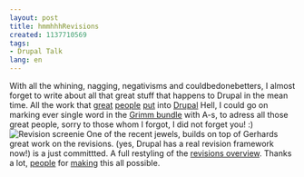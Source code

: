 ```yaml
---
layout: post
title: hmmhhhRevisions
created: 1137710569
tags:
- Drupal Talk
lang: en
---
```

With all the whining, nagging, negativisms and couldbedonebetters, I almost forget to write about all that great stuff that happens to Drupal in the mean time. All the work that <a href="http://acko.net/">great</a> <a href="http://drupal.org/services/gerhard">people</a> <a href="http://www.drupal4hu.com/">put</a> into <a href="http://www.buytaert.net/">Drupal</a> Hell, I could go on marking ever single word in the <a href="http://en.wikipedia.org/wiki/Brothers_Grimm">Grimm bundle</a> with A-s, to adress all those great people, sorry to those whom I forgot, I did not forget you! :)
<img src="http://www.webschuur.com/sites/webschuur.com/files/rev_0.png" alt="Revision screenie"/>
One of the recent jewels, builds on top of Gerhards great work on the revisions. (yes, Drupal has a real revision framework now!) is a just committted. A full restyling of the <a href="http://drupal.org/node/42072">revisions overview</a>. Thanks a lot, <a href="http://drupal.org/user/12932">people</a> for <a href="http://www.quillem.com/">making</a> this all possible.<!--break-->

